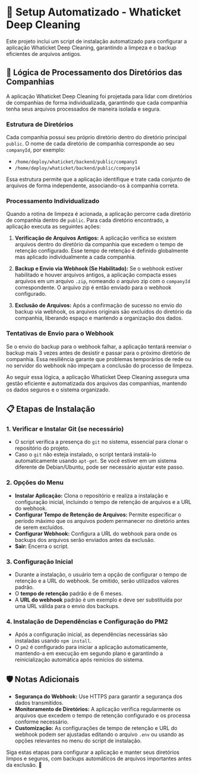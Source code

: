 # 🚀 Setup Automatizado - Whaticket Deep Cleaning

Este projeto inclui um script de instalação automatizado para configurar a aplicação Whaticket Deep Cleaning, garantindo a limpeza e o backup eficientes de arquivos antigos.

## 📁 Lógica de Processamento dos Diretórios das Companhias

A aplicação Whaticket Deep Cleaning foi projetada para lidar com diretórios de companhias de forma individualizada, garantindo que cada companhia tenha seus arquivos processados de maneira isolada e segura.

### Estrutura de Diretórios

Cada companhia possui seu próprio diretório dentro do diretório principal `public`. O nome de cada diretório de companhia corresponde ao seu `companyId`, por exemplo:

- `/home/deploy/whaticket/backend/public/company1`
- `/home/deploy/whaticket/backend/public/company14`

Essa estrutura permite que a aplicação identifique e trate cada conjunto de arquivos de forma independente, associando-os à companhia correta.

### Processamento Individualizado

Quando a rotina de limpeza é acionada, a aplicação percorre cada diretório de companhia dentro de `public`. Para cada diretório encontrado, a aplicação executa as seguintes ações:

1. **Verificação de Arquivos Antigos:** A aplicação verifica se existem arquivos dentro do diretório da companhia que excedem o tempo de retenção configurado. Esse tempo de retenção é definido globalmente mas aplicado individualmente a cada companhia.

2. **Backup e Envio via Webhook (Se Habilitado):** Se o webhook estiver habilitado e houver arquivos antigos, a aplicação compacta esses arquivos em um arquivo `.zip`, nomeando o arquivo zip com o `companyId` correspondente. O arquivo zip é então enviado para o webhook configurado.

3. **Exclusão de Arquivos:** Após a confirmação de sucesso no envio do backup via webhook, os arquivos originais são excluídos do diretório da companhia, liberando espaço e mantendo a organização dos dados.

### Tentativas de Envio para o Webhook

Se o envio do backup para o webhook falhar, a aplicação tentará reenviar o backup mais 3 vezes antes de desistir e passar para o próximo diretório de companhia. Essa resiliência garante que problemas temporários de rede ou no servidor do webhook não impeçam a conclusão do processo de limpeza.

Ao seguir essa lógica, a aplicação Whaticket Deep Cleaning assegura uma gestão eficiente e automatizada dos arquivos das companhias, mantendo os dados seguros e o sistema organizado.

## 📋 Etapas de Instalação

### 1. **Verificar e Instalar Git (se necessário)**

- O script verifica a presença do `git` no sistema, essencial para clonar o repositório do projeto.
- Caso o `git` não esteja instalado, o script tentará instalá-lo automaticamente usando `apt-get`. Se você estiver em um sistema diferente de Debian/Ubuntu, pode ser necessário ajustar este passo.

### 2. **Opções do Menu**

- **Instalar Aplicação:** Clona o repositório e realiza a instalação e configuração inicial, incluindo o tempo de retenção de arquivos e a URL do webhook.
- **Configurar Tempo de Retenção de Arquivos:** Permite especificar o período máximo que os arquivos podem permanecer no diretório antes de serem excluídos.
- **Configurar Webhook:** Configura a URL do webhook para onde os backups dos arquivos serão enviados antes da exclusão.
- **Sair:** Encerra o script.

### 3. **Configuração Inicial**

- Durante a instalação, o usuário tem a opção de configurar o tempo de retenção e a URL do webhook. Se omitido, serão utilizados valores padrão.
- O **tempo de retenção** padrão é de 6 meses.
- A **URL do webhook** padrão é um exemplo e deve ser substituída por uma URL válida para o envio dos backups.

### 4. **Instalação de Dependências e Configuração do PM2**

- Após a configuração inicial, as dependências necessárias são instaladas usando `npm install`.
- O `pm2` é configurado para iniciar a aplicação automaticamente, mantendo-a em execução em segundo plano e garantindo a reinicialização automática após reinícios do sistema.

## 🛡️ Notas Adicionais

- **Segurança do Webhook:** Use HTTPS para garantir a segurança dos dados transmitidos.
- **Monitoramento de Diretórios:** A aplicação verifica regularmente os arquivos que excedem o tempo de retenção configurado e os processa conforme necessário.
- **Customização:** As configurações de tempo de retenção e URL do webhook podem ser ajustadas editando o arquivo `.env` ou usando as opções relevantes no menu do script de instalação.

Siga estas etapas para configurar a aplicação e manter seus diretórios limpos e seguros, com backups automáticos de arquivos importantes antes da exclusão. 🌟
